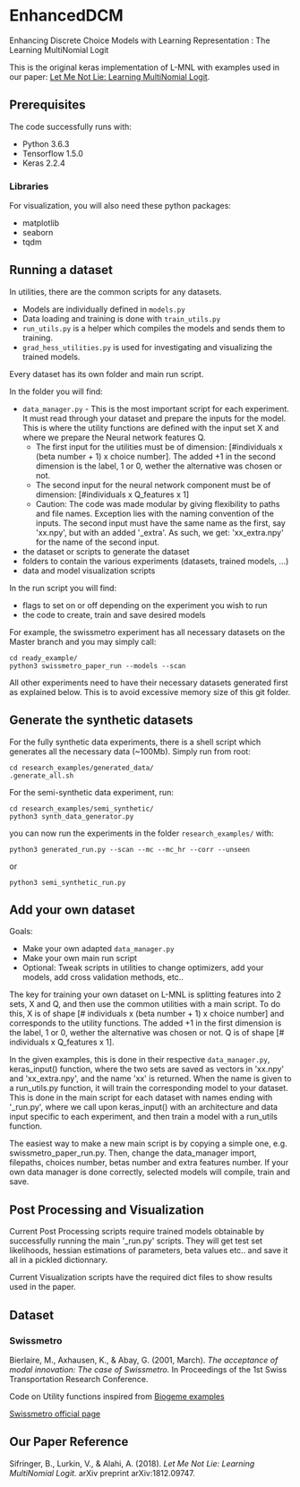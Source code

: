 # EnhancedDCM
Enhancing Discrete Choice Models with Learning Representation : The Learning MultiNomial Logit

This is the original keras implementation of L-MNL with examples used in our paper: [Let Me Not Lie: Learning MultiNomial Logit](https://arxiv.org/abs/1812.09747). 


## Prerequisites

The code successfully runs with:
* Python 3.6.3
* Tensorflow 1.5.0
* Keras 2.2.4

### Libraries

For visualization, you will also need these python packages:
* matplotlib
* seaborn
* tqdm

## Running a dataset
In utilities, there are the common scripts for any datasets. 
* Models are individually defined in `models.py`
* Data loading and training is done with `train_utils.py`
* `run_utils.py` is a helper which compiles the models and sends them to training. 
* `grad_hess_utilities.py` is used for investigating and visualizing the trained models. 

Every dataset has its own folder and main run script.

In the folder you will find:
* `data_manager.py` - This is the most important script for each experiment. It must read through your dataset and prepare the inputs for the model. This is where the utility functions are defined with the input set X and where we prepare the Neural network features Q.
    * The first input for the utilities must be of dimension: [#individuals x (beta number + 1) x choice number]. The added +1 in the second dimension is the label, 1 or 0, wether the alternative was chosen or not. 
    * The second input for the neural network component must be of dimension: [#individuals x Q_features x 1]
    * Caution: The code was made modular by giving flexibility to paths and file names. Exception lies with the naming convention of the inputs. The second input must have the same name as the first, say 'xx.npy', but with an added '_extra'. As such, we get: 'xx_extra.npy' for the name of the second input.
* the dataset or scripts to generate the dataset
* folders to contain the various experiments (datasets, trained models, ...)
* data and model visualization scripts

In the run script you will find:
* flags to set on or off depending on the experiment you wish to run
* the code to create, train and save desired models

For example, the swissmetro experiment has all necessary datasets on the Master branch and you may simply call:

```
cd ready_example/
python3 swissmetro_paper_run --models --scan
```

All other experiments need to have their necessary datasets generated first as explained below. This is to avoid excessive memory size of this git folder.


## Generate the synthetic datasets

For the fully synthetic data experiments, there is a shell script which generates all the necessary data (~100Mb). Simply run from root: 
```
cd research_examples/generated_data/
.generate_all.sh
```

For the semi-synthetic data experiment, run:

```
cd research_examples/semi_synthetic/
python3 synth_data_generator.py 
```

you can now run the experiments in the folder `research_examples/` with: 

```
python3 generated_run.py --scan --mc --mc_hr --corr --unseen
```
or
```
python3 semi_synthetic_run.py
```


## Add your own dataset

Goals:
* Make your own adapted `data_manager.py`
* Make your own main run script
* Optional: Tweak scripts in utilities to change optimizers, add your models, add cross validation methods, etc.. 


The key for training your own dataset on L-MNL is splitting features into 2 sets, X and Q, and then use the common utilities with a main script. To do this, X is of shape [# individuals x (beta number + 1) x choice number] and corresponds to the utility functions. The added +1 in the first dimension is the label, 1 or 0, wether the alternative was chosen or not. Q is of shape [# individuals x Q_features x 1].

In the given examples, this is done in their respective `data_manager.py`, keras_input() function, where the two sets are saved as vectors in 'xx.npy' and 'xx_extra.npy', and the name 'xx' is returned. When the name is given to a run_utils.py function, it will train the corresponding model to your dataset. This is done in the main script for each dataset with names ending with '_run.py', where we call upon keras_input() with an architecture and data input specific to each experiment, and then train a model with a run_utils function. 

The easiest way to make a new main script is by copying a simple one, e.g. swissmetro_paper_run.py. Then, change the data_manager import, filepaths, choices number, betas number and extra features number. If your own data manager is done correctly, selected models will compile, train and save. 

## Post Processing and Visualization

Current Post Processing scripts require trained models obtainable by successfully running the main '_run.py' scripts. They will get test set likelihoods, hessian estimations of parameters, beta values etc.. and save it all in a pickled dictionnary. 

Current Visualization scripts have the required dict files to show results used in the paper. 

## Dataset
### Swissmetro

Bierlaire, M., Axhausen, K., & Abay, G. (2001, March). *The acceptance of modal innovation: The case of Swissmetro.* In Proceedings of the 1st Swiss Transportation Research Conference.

Code on Utility functions inspired from [Biogeme examples](http://biogeme.epfl.ch/examples_swissmetro.html)

[Swissmetro official page](https://swissmetro.ch/)

## Our Paper Reference

Sifringer, B., Lurkin, V., & Alahi, A. (2018). *Let Me Not Lie: Learning MultiNomial Logit.* arXiv preprint arXiv:1812.09747.
